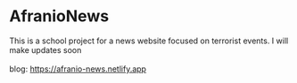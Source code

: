 # AfranioNews
This is a school project for a news website focused on terrorist events. I will make updates soon 
</br>
</br>
blog: https://afranio-news.netlify.app
